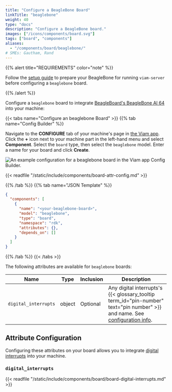 ```yaml
---
title: "Configure a BeagleBone Board"
linkTitle: "beaglebone"
weight: 40
type: "docs"
description: "Configure a BeagleBone board."
images: ["/icons/components/board.svg"]
tags: ["board", "components"]
aliases:
  - "/components/board/beaglebone/"
# SMEs: Gautham, Rand
---
```


{{% alert title="REQUIREMENTS" color="note" %}}

Follow the [setup guide](/get-started/installation/prepare/beaglebone-setup/) to prepare your BeagleBone for running `viam-server` before configuring a `beaglebone` board.

{{% /alert %}}

Configure a `beaglebone` board to integrate [BeagleBoard's BeagleBone AI 64](https://www.beagleboard.org/boards/beaglebone-ai-64) into your machine:

{{< tabs name="Configure an beaglebone Board" >}}
{{% tab name="Config Builder" %}}

Navigate to the **CONFIGURE** tab of your machine's page in [the Viam app](https://app.viam.com).
Click the **+** icon next to your machine part in the left-hand menu and select **Component**.
Select the `board` type, then select the `beaglebone` model.
Enter a name for your board and click **Create**.

![An example configuration for a beaglebone board in the Viam app Config Builder.](/components/board/beaglebone-ui-config.png)

{{< readfile "/static/include/components/board-attr-config.md" >}}

{{% /tab %}}
{{% tab name="JSON Template" %}}

```json {class="line-numbers linkable-line-numbers"}
{
  "components": [
    {
      "name": "<your-beaglebone-board>",
      "model": "beaglebone",
      "type": "board",
      "namespace": "rdk",
      "attributes": {},
      "depends_on": []
    }
  ]
}
```

{{% /tab %}}
{{< /tabs >}}

The following attributes are available for `beaglebone` boards:

<!-- prettier-ignore -->
| Name | Type | Inclusion | Description |
| ---- | ---- | --------- | ----------- |
| `digital_interrupts` | object | Optional | Any digital interrupts's {{< glossary_tooltip term_id="pin-number" text="pin number" >}} and name. See [configuration info](#digital_interrupts). |

## Attribute Configuration

Configuring these attributes on your board allows you to integrate [digital interrupts](#digital_interrupts) into your machine.

### `digital_interrupts`

{{< readfile "/static/include/components/board/board-digital-interrupts.md" >}}
